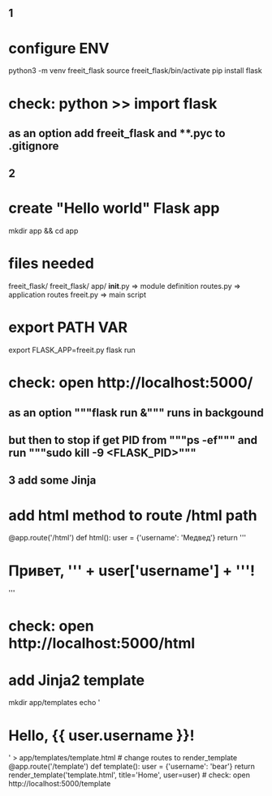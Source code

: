 ## 1
# configure ENV
python3 -m venv freeit_flask
source freeit_flask/bin/activate
pip install flask
# check: python >> import flask

## as an option add freeit_flask and **.pyc to .gitignore

## 2
# create "Hello world" Flask app
mkdir app && cd app
# files needed
freeit_flask/
  freeit_flask/
  app/
    __init__.py => module definition
    routes.py => application routes
  freeit.py => main script
# export PATH VAR
export FLASK_APP=freeit.py
flask run
# check: open http://localhost:5000/

## as an option """flask run &""" runs in backgound
## but then to stop if get PID from """ps -ef""" and run """sudo kill -9 <FLASK_PID>"""

## 3 add some Jinja
# add html method to route /html path
@app.route('/html')
def html():
    user = {'username': 'Медвед'}
    return '''
        <html>
            <head>
                <title>Home Page - Microblog</title>
            </head>
            <body>
                <h1>Привет, ''' + user['username'] + '''!</h1>
            </body>
        </html>'''
# check: open http://localhost:5000/html

# add Jinja2 template
mkdir app/templates
echo '<html>
    <head>
        <title>{{ title }} - Microblog</title>
    </head>
    <body>
        <h1>Hello, {{ user.username }}!</h1>
    </body>
</html>' > app/templates/template.html
# change routes to render_template
@app.route('/template')
def template():
    user = {'username': 'bear'}
    return render_template('template.html', title='Home', user=user)
# check: open http://localhost:5000/template
